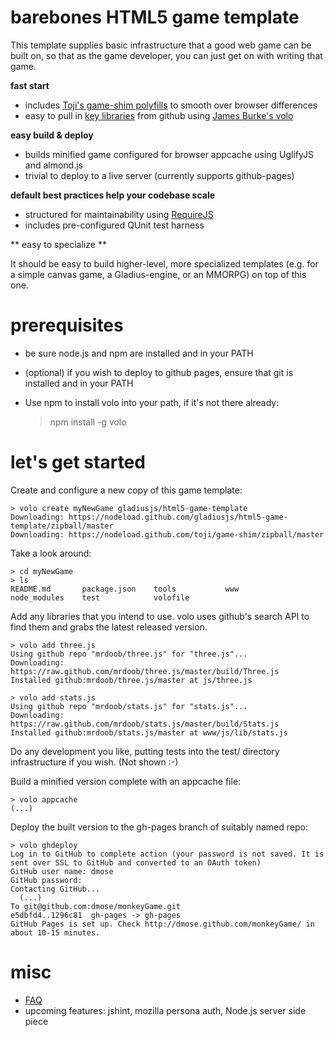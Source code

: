 # barebones HTML5 game template

This template supplies basic infrastructure that a good
web game can be built on, so that as the game developer, you can just
get on with writing that game.

**fast start**

* includes [Toji's game-shim polyfills](https://github.com/toji/game-shim) to
 smooth over browser differences 
* easy to pull in [key libraries](FAQ.html) from github using
 [James Burke's volo](https://github.com/volojs/volo)

**easy build & deploy**

* builds minified game configured for browser appcache using UglifyJS and almond.js
* trivial to deploy to a live server (currently supports github-pages)

**default best practices help your codebase scale**

* structured for maintainability using [RequireJS](requirejs.org)
* includes pre-configured QUnit test harness

** easy to specialize **

It should be easy to build higher-level, more specialized templates
(e.g. for a simple canvas game, a Gladius-engine, or an MMORPG) on top of this
one.

# prerequisites
* be sure node.js and npm are installed and in your PATH
* (optional) if you wish to deploy to github pages, ensure that git is installed and in your PATH
* Use npm to install volo into your path, if it's not there already:

    > npm install -g volo

# let's get started

Create and configure a new copy of this game template:

    > volo create myNewGame gladiusjs/html5-game-template
    Downloading: https://nodeload.github.com/gladiusjs/html5-game-template/zipball/master
    Downloading: https://nodeload.github.com/toji/game-shim/zipball/master

Take a look around:

    > cd myNewGame
    > ls
    README.md       package.json    tools           www
    node_modules    test            volofile

Add any libraries that you intend to use.  volo uses github's search API to
find them and grabs the latest released version.

    > volo add three.js
    Using github repo "mrdoob/three.js" for "three.js"...
    Downloading: https://raw.github.com/mrdoob/three.js/master/build/Three.js
    Installed github:mrdoob/three.js/master at js/three.js
  
    > volo add stats.js
    Using github repo "mrdoob/stats.js" for "stats.js"...
    Downloading: https://raw.github.com/mrdoob/stats.js/master/build/Stats.js
    Installed github:mrdoob/stats.js/master at www/js/lib/stats.js
   
Do any development you like, putting tests into the test/ directory
infrastructure if you wish.  (Not shown :-)
   
Build a minified version complete with an appcache file:
   
    > volo appcache
    (...)

Deploy the built version to the gh-pages branch of suitably named repo:

    > volo ghdeploy
    Log in to GitHub to complete action (your password is not saved. It is sent over SSL to GitHub and converted to an OAuth token)
    GitHub user name: dmose
    GitHub password: 
    Contacting GitHub...
      (...)
    To git@github.com:dmose/monkeyGame.git
    e5dbfd4..1296c81  gh-pages -> gh-pages
    GitHub Pages is set up. Check http://dmose.github.com/monkeyGame/ in about 10-15 minutes.

# misc
* [FAQ](https://github.com/gladiusjs/html5-game-template/wiki/FAQ)
* upcoming features: jshint, mozilla persona auth, Node.js server side piece

